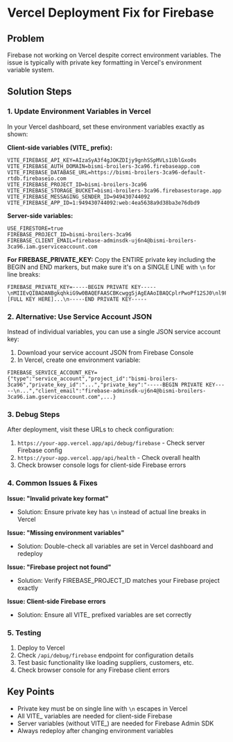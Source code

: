 # Vercel Deployment Fix for Firebase

## Problem
Firebase not working on Vercel despite correct environment variables. The issue is typically with private key formatting in Vercel's environment variable system.

## Solution Steps

### 1. Update Environment Variables in Vercel

In your Vercel dashboard, set these environment variables exactly as shown:

**Client-side variables (VITE_ prefix):**
```
VITE_FIREBASE_API_KEY=AIzaSyA3f4gJOKZDIjy9gnhSSpMVLs1UblGxo0s
VITE_FIREBASE_AUTH_DOMAIN=bismi-broilers-3ca96.firebaseapp.com
VITE_FIREBASE_DATABASE_URL=https://bismi-broilers-3ca96-default-rtdb.firebaseio.com
VITE_FIREBASE_PROJECT_ID=bismi-broilers-3ca96
VITE_FIREBASE_STORAGE_BUCKET=bismi-broilers-3ca96.firebasestorage.app
VITE_FIREBASE_MESSAGING_SENDER_ID=949430744092
VITE_FIREBASE_APP_ID=1:949430744092:web:4ea5638a9d38ba3e76dbd9
```

**Server-side variables:**
```
USE_FIRESTORE=true
FIREBASE_PROJECT_ID=bismi-broilers-3ca96
FIREBASE_CLIENT_EMAIL=firebase-adminsdk-uj6n4@bismi-broilers-3ca96.iam.gserviceaccount.com
```

**For FIREBASE_PRIVATE_KEY:** 
Copy the ENTIRE private key including the BEGIN and END markers, but make sure it's on a SINGLE LINE with `\n` for line breaks:

```
FIREBASE_PRIVATE_KEY=-----BEGIN PRIVATE KEY-----\nMIIEvQIBADANBgkqhkiG9w0BAQEFAASCBKcwggSjAgEAAoIBAQCplrPwoPf12SJ0\nl9FI7wBF/8e7MKsaBbUVz1TMJx1SsbJbGgzLyL78YyOYhrAYx2RxBJcnYfQrsqv0\nIVGAAJeNqpR0tKwJOimbvEN+ly01pFet4CAZLxwFGfVGz2LY0IWCT0Ez1xftlO5z\n7S7h9eb0JLVqMK/t1gBzMziHRKBuwwLuiFPjNx+wdsqYaEGyB9bL0uYAju28m1hP\nzRgDg5jWghUugkGaO2m17Tk4HNuT0nP2WM0/Ig4OQQpez+5X3HF93tKPM0gm39lz\nVwyXajiGqBDpx2vES5wOfC1Cd43b0su7SB7deRqFZVKwkEfqZFYDGpqL8NHbxHx+\nIrwjvnurAgMBAAECggEAEdzc0TCzTYL0fSFsmukHhf2y7YMaFQTl...[FULL KEY HERE]...\n-----END PRIVATE KEY-----
```

### 2. Alternative: Use Service Account JSON

Instead of individual variables, you can use a single JSON service account key:

1. Download your service account JSON from Firebase Console
2. In Vercel, create one environment variable:

```
FIREBASE_SERVICE_ACCOUNT_KEY={"type":"service_account","project_id":"bismi-broilers-3ca96","private_key_id":"...","private_key":"-----BEGIN PRIVATE KEY-----\n...","client_email":"firebase-adminsdk-uj6n4@bismi-broilers-3ca96.iam.gserviceaccount.com",...}
```

### 3. Debug Steps

After deployment, visit these URLs to check configuration:

1. `https://your-app.vercel.app/api/debug/firebase` - Check server Firebase config
2. `https://your-app.vercel.app/api/health` - Check overall health
3. Check browser console logs for client-side Firebase errors

### 4. Common Issues & Fixes

**Issue: "Invalid private key format"**
- Solution: Ensure private key has `\n` instead of actual line breaks in Vercel

**Issue: "Missing environment variables"**
- Solution: Double-check all variables are set in Vercel dashboard and redeploy

**Issue: "Firebase project not found"**
- Solution: Verify FIREBASE_PROJECT_ID matches your Firebase project exactly

**Issue: Client-side Firebase errors**
- Solution: Ensure all VITE_ prefixed variables are set correctly

### 5. Testing

1. Deploy to Vercel
2. Check `/api/debug/firebase` endpoint for configuration details
3. Test basic functionality like loading suppliers, customers, etc.
4. Check browser console for any Firebase client errors

## Key Points

- Private key must be on single line with `\n` escapes in Vercel
- All VITE_ variables are needed for client-side Firebase
- Server variables (without VITE_) are needed for Firebase Admin SDK
- Always redeploy after changing environment variables